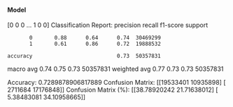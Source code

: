 #### Model
[0 0 0 ... 1 0 0]
Classification Report:
              precision    recall  f1-score   support

           0       0.88      0.64      0.74  30469299
           1       0.61      0.86      0.72  19888532

    accuracy                           0.73  50357831
   macro avg       0.74      0.75      0.73  50357831
weighted avg       0.77      0.73      0.73  50357831

Accuracy: 0.7289878906817889
Confusion Matrix:
[[19533401 10935898]
 [ 2711684 17176848]]
Confusion Matrix (%):
[[38.78920242 21.71638012]
 [ 5.38483081 34.10958665]]
